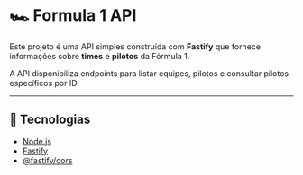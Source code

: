# 🏎️ Formula 1 API

Este projeto é uma API simples construída com **Fastify** que fornece informações sobre **times** e **pilotos** da Fórmula 1.

A API disponibiliza endpoints para listar equipes, pilotos e consultar pilotos específicos por ID.

---

## 🚀 Tecnologias

- [Node.js](https://nodejs.org/)
- [Fastify](https://fastify.dev/)
- [@fastify/cors](https://github.com/fastify/fastify-cors)
